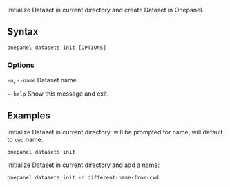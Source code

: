 Initialize Dataset in current directory and create Dataset in Onepanel.

## Syntax

```
onepanel datasets init [OPTIONS]
```

### Options
`-n`, `--name`  Dataset name.

`--help`        Show this message and exit.

## Examples

Initialize Dataset in current directory, will be prompted for name, will default to `cwd` name:

```
onepanel datasets init
```

Initialize Dataset in current directory and add a name:

```
onepanel datasets init -n different-name-from-cwd
```